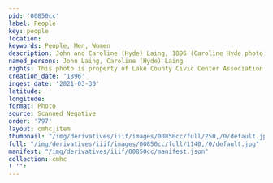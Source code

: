 ```yaml
---
pid: '00850cc'
label: People
key: people
location: 
keywords: People, Men, Women
description: John and Caroline (Hyde) Laing, 1896 (Caroline Hyde photo)
named_persons: John Laing, Caroline (Hyde) Laing
rights: This photo is property of Lake County Civic Center Association.
creation_date: '1896'
ingest_date: '2021-03-30'
latitude: 
longitude: 
format: Photo
source: Scanned Negative
order: '797'
layout: cmhc_item
thumbnail: "/img/derivatives/iiif/images/00850cc/full/250,/0/default.jpg"
full: "/img/derivatives/iiif/images/00850cc/full/1140,/0/default.jpg"
manifest: "/img/derivatives/iiif/00850cc/manifest.json"
collection: cmhc
! '': 
---
```

